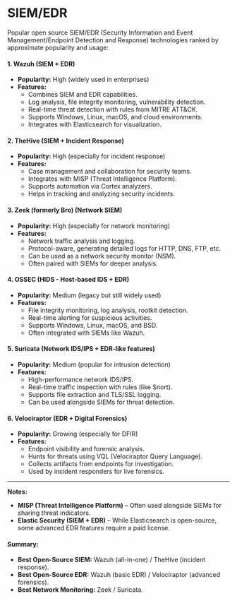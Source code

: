 # SIEM/EDR

Popular open source SIEM/EDR (Security Information and Event Management/Endpoint Detection and Response) technologies ranked by approximate popularity and usage:

#### **1. Wazuh (SIEM + EDR)**

* **Popularity:** High (widely used in enterprises)
* **Features:**
  * Combines SIEM and EDR capabilities.
  * Log analysis, file integrity monitoring, vulnerability detection.
  * Real-time threat detection with rules from MITRE ATT\&CK.
  * Supports Windows, Linux, macOS, and cloud environments.
  * Integrates with Elasticsearch for visualization.

#### **2. TheHive (SIEM + Incident Response)**

* **Popularity:** High (especially for incident response)
* **Features:**
  * Case management and collaboration for security teams.
  * Integrates with MISP (Threat Intelligence Platform).
  * Supports automation via Cortex analyzers.
  * Helps in tracking and analyzing security incidents.

#### **3. Zeek (formerly Bro) (Network SIEM)**

* **Popularity:** High (especially for network monitoring)
* **Features:**
  * Network traffic analysis and logging.
  * Protocol-aware, generating detailed logs for HTTP, DNS, FTP, etc.
  * Can be used as a network security monitor (NSM).
  * Often paired with SIEMs for deeper analysis.

#### **4. OSSEC (HIDS - Host-based IDS + EDR)**

* **Popularity:** Medium (legacy but still widely used)
* **Features:**
  * File integrity monitoring, log analysis, rootkit detection.
  * Real-time alerting for suspicious activities.
  * Supports Windows, Linux, macOS, and BSD.
  * Often integrated with SIEMs like Wazuh.

#### **5. Suricata (Network IDS/IPS + EDR-like features)**

* **Popularity:** Medium (popular for intrusion detection)
* **Features:**
  * High-performance network IDS/IPS.
  * Real-time traffic inspection with rules (like Snort).
  * Supports file extraction and TLS/SSL logging.
  * Can be used alongside SIEMs for threat detection.

#### **6. Velociraptor (EDR + Digital Forensics)**

* **Popularity:** Growing (especially for DFIR)
* **Features:**
  * Endpoint visibility and forensic analysis.
  * Hunts for threats using VQL (Velociraptor Query Language).
  * Collects artifacts from endpoints for investigation.
  * Used by incident responders for live forensics.

***

**Notes:**

* **MISP (Threat Intelligence Platform)** – Often used alongside SIEMs for sharing threat indicators.
* **Elastic Security (SIEM + EDR)** – While Elasticsearch is open-source, some advanced EDR features require a paid license.

#### **Summary:**

* **Best Open-Source SIEM:** Wazuh (all-in-one) / TheHive (incident response).
* **Best Open-Source EDR:** Wazuh (basic EDR) / Velociraptor (advanced forensics).
* **Best Network Monitoring:** Zeek / Suricata.
